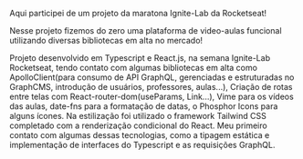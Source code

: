 Aqui participei de um projeto da maratona Ignite-Lab da Rocketseat!

Nesse projeto fizemos do zero uma plataforma de video-aulas funcional utilizando diversas bibliotecas em alta no mercado!

Projeto desenvolvido em Typescript e React.js, na semana Ignite-Lab Rocketseat, tendo contato com algumas bibliotecas em alta como ApolloClient(para consumo de API GraphQL, gerenciadas e estruturadas no GraphCMS, introdução de usuários, professores, aulas...), Criação de rotas entre telas com React-router-dom(useParams, Link...), Vime para os vídeos das aulas, date-fns para a formatação de datas, o Phosphor Icons para alguns ícones. Na estilização foi utilizado o framework Tailwind CSS completado com a renderização condicional do React. Meu primeiro contato com algumas dessas tecnologias, como a tipagem estática e implementação de interfaces do Typescript e as requisições GraphQL.

